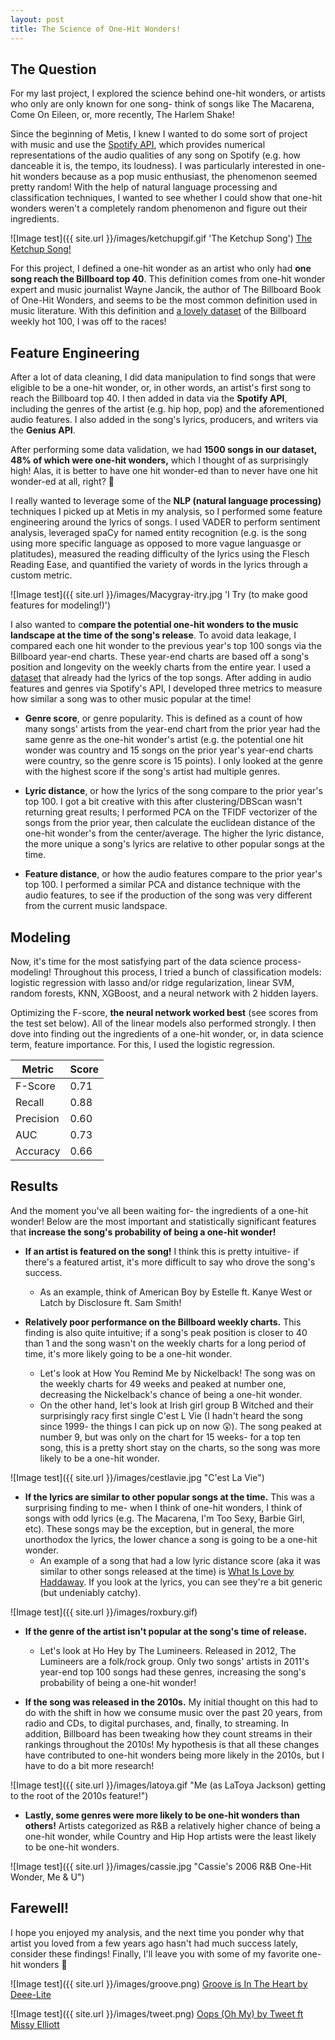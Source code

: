 ```yaml
---
layout: post
title: The Science of One-Hit Wonders!
---
```



The Question
---------------------
For my last project, I explored the science behind one-hit wonders, or artists who only are only known for one song- think of songs like The Macarena, Come On Eileen, or, more recently, The Harlem Shake! 

Since the beginning of Metis, I knew I wanted to do some sort of project with music and use the [Spotify API](https://developer.spotify.com/documentation/web-api/reference/tracks/get-audio-features/), which provides numerical representations of the audio qualities of any song on Spotify (e.g. how danceable it is, the tempo, its loudness). I was particularly interested in one-hit wonders because as a pop music enthusiast, the phenomenon seemed pretty random! With the help of natural language processing and classification techniques, I wanted to see whether I could show that one-hit wonders weren't a completely random phenomenon and figure out their ingredients.

![Image test]({{ site.url }}/images/ketchupgif.gif 'The Ketchup Song')
[The Ketchup Song!](https://www.youtube.com/watch?v=AMT698ArSfQ)

For this project, I defined a one-hit wonder as an artist who only had **one song reach the Billboard top 40**. This definition comes from one-hit wonder expert and music journalist Wayne Jancik, the author of The Billboard Book of One-Hit Wonders, and seems to be the most common definition used in music literature. With this definition and [a lovely dataset](https://data.world/kcmillersean/billboard-hot-100-1958-2017) of the Billboard weekly hot 100, I was off to the races! 


Feature Engineering
---------------------
After a lot of data cleaning, I did data manipulation to find songs that were eligible to be a one-hit wonder, or, in other words, an artist's first song to reach the Billboard top 40. I then added in data via the **Spotify API**, including the genres of the artist (e.g. hip hop, pop) and the aforementioned audio features. I also added in the song's lyrics, producers, and writers via the **Genius API**. 

After performing some data validation, we had **1500 songs in our dataset, 48% of which were one-hit wonders,** which I thought of as surprisingly high! Alas, it is better to have one hit wonder-ed than to never have one hit wonder-ed at all, right? :thinking:

I really wanted to leverage some of the **NLP (natural language processing)** techniques I picked up at Metis in my analysis, so I performed some feature engineering around the lyrics of songs. I used VADER to perform sentiment analysis, leveraged spaCy for named entity recognition (e.g. is the song using more specific language as opposed to more vague languasge or platitudes), measured the reading difficulty of the lyrics using the Flesch Reading Ease, and quantified the variety of words in the lyrics through a custom metric.

![Image test]({{ site.url }}/images/Macygray-itry.jpg 'I Try (to make good features for modeling!)')


I also wanted to c**ompare the potential one-hit wonders to the music landscape at the time of the song's release**. To avoid data leakage, I compared each one hit wonder to the previous year's top 100 songs via the Billboard year-end charts. These year-end charts are based off a song's position and longevity on the weekly charts from the entire year. I used a [dataset](https://github.com/walkerkq/musiclyrics) that already had the lyrics of the top songs. After adding in audio features and genres via Spotify's API, I developed three metrics to measure how similar a song was to other music popular at the time!

 * **Genre score**, or genre popularity. This is defined as a count of how many songs' artists from the year-end chart from the prior year had the same genre as the one-hit wonder's artist (e.g. the potential one hit wonder was country and 15 songs on the prior year's year-end charts were country, so the genre score is 15 points). I only looked at the genre with the highest score if the song's artist had multiple genres. 

 * **Lyric distance**, or how the lyrics of the song compare to the prior year's top 100. I got a bit creative with this after clustering/DBScan wasn't returning great results; I performed PCA on the TFIDF vectorizer of the songs from the prior year, then calculate the euclidean distance of the one-hit wonder's from the center/average. The higher the lyric distance, the more unique a song's lyrics are relative to other popular songs at the time. 

 * **Feature distance**, or how the audio features compare to the prior year's top 100. I performed a similar PCA and distance technique with the audio features, to see if the production of the song was very different from the current music landspace.

Modeling
---------------------
Now, it's time for the most satisfying part of the data science process- modeling! Throughout this process, I tried a bunch of classification models: logistic regression with lasso and/or ridge regularization, linear SVM, random forests, KNN, XGBoost, and a neural network with 2 hidden layers. 

Optimizing the F-score, **the neural network worked best** (see scores from the test set below). All of the linear models also performed strongly. I then dove into finding out the ingredients of a one-hit wonder, or, in data science term, feature importance. For this, I used the logistic regression.

| Metric    | Score |
|-----------|-------|
| F-Score   | 0.71  |
| Recall    | 0.88  |
| Precision | 0.60  |
| AUC       | 0.73  |
| Accuracy  | 0.66  |

Results
---------------------
And the moment you've all been waiting for- the ingredients of a one-hit wonder! Below are the most important and statistically significant features that **increase the song's probability of being a one-hit wonder!**

* **If an artist is featured on the song!** I think this is pretty intuitive- if there's a featured artist, it's more difficult to say who drove the song's success.
  * As an example, think of American Boy by Estelle ft. Kanye West or Latch by Disclosure ft. Sam Smith!

* **Relatively poor performance on the Billboard weekly charts.** This finding is also quite intuitive; if a song's peak position is closer to 40 than 1 and the song wasn't on the weekly charts for a long period of time, it's more likely going to be a one-hit wonder. 
  * Let's look at How You Remind Me by Nickelback! The song was on the weekly charts for 49 weeks and peaked at number one, decreasing the Nickelback's chance of being a one-hit wonder. 
  * On the other hand, let's look at Irish girl group B Witched and their surprisingly racy first single C'est L Vie (I hadn't heard the song since 1999- the things I can pick up on now :astonished:). The song peaked at number 9, but was only on the chart for 15 weeks- for a top ten song, this is a pretty short stay on the charts, so the song was more likely to be a one-hit wonder.

![Image test]({{ site.url }}/images/cestlavie.jpg "C'est La Vie")

* **If the lyrics are similar to other popular songs at the time.** This was a surprising finding to me- when I think of one-hit wonders, I think of songs with odd lyrics (e.g. The Macarena, I'm Too Sexy, Barbie Girl, etc). These songs may be the exception, but in general, the more unorthodox the lyrics, the lower chance a song is going to be a one-hit wonder. 
  * An example of a song that had a low lyric distance score (aka it was similar to other songs released at the time) is [What Is Love by Haddaway](https://genius.com/Haddaway-what-is-love-lyrics). If you look at the lyrics, you can see they're a bit generic (but undeniably catchy).

![Image test]({{ site.url }}/images/roxbury.gif)

* **If the genre of the artist isn't popular at the song's time of release.**
  * Let's look at Ho Hey by The Lumineers. Released in 2012, The Lumineers are a folk/rock group. Only two songs' artists in 2011's year-end top 100 songs had these genres, increasing the song's probability of being a one-hit wonder!


* **If the song was released in the 2010s.** My initial thought on this had to do with the shift in how we consume music over the past 20 years, from radio and CDs, to digital purchases, and, finally, to streaming. In addition, Billboard has been tweaking how they count streams in their rankings throughout the 2010s! My hypothesis is that all these changes have contributed to one-hit wonders being more likely in the 2010s, but I have to do a bit more research!

![Image test]({{ site.url }}/images/latoya.gif "Me (as LaToya Jackson) getting to the root of the 2010s feature!")

* **Lastly, some genres were more likely to be one-hit wonders than others!** Artists categorized as R&B a relatively higher chance of being a one-hit wonder, while Country and Hip Hop artists were the least likely to be one-hit wonders.

![Image test]({{ site.url }}/images/cassie.jpg "Cassie's 2006 R&B One-Hit Wonder, Me & U")

Farewell!
---------------------
I hope you enjoyed my analysis, and the next time you ponder why that artist you loved from a few years ago hasn't had much success lately, consider these findings! Finally, I'll leave you with some of my favorite one-hit wonders :dancer:

![Image test]({{ site.url }}/images/groove.png)
[Groove is In The Heart by Deee-Lite](https://www.youtube.com/watch?v=etviGf1uWlg)


![Image test]({{ site.url }}/images/tweet.png)
[Oops (Oh My) by Tweet ft Missy Elliott](https://www.youtube.com/watch?v=Hb37Nh_Sg4g)

